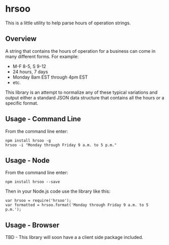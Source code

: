 hrsoo
==========

This is a little utility to help parse hours of operation strings.

## Overview

A string that contains the hours of operation for a business can come in many different forms. For example:

* M-F 8-5, S 9-12
* 24 hours, 7 days
* Monday 8am EST through 4pm EST
* etc.

This library is an attempt to normalize any of these typical variations and output either a standard JSON
data structure that contains all the hours or a specific format.

## Usage - Command Line

From the command line enter:

```
npm install hrsoo -g
hrsoo -i "Monday through Friday 9 a.m. to 5 p.m."
```


## Usage - Node

From the command line enter:

```
npm install hrsoo --save
```

Then in your Node.js code use the library like this:

```
var hrsoo = require('hrsoo');
var formatted = hrsoo.format('Monday through Friday 9 a.m. to 5 p.m.');
```

## Usage - Browser

TBD - This library will soon have a a client side package included.
